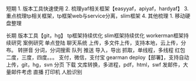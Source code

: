﻿短期
	1. 版本工具快速使用
	2. 梳理yaf相关框架【easyyaf，apiyaf，hardyaf】
	3. 重点梳理tp相关框架，tp框架web与service分离，slim框架
	4. 其他梳理
		1. 移动硬盘整理




长期
     版本工具【git，hg】
     tp框架持续优化
     slim框架持续优化
     workerman框架持续研究
     案例研究
               单点登陆
               聊天系统
               上传，多文件上传，支持本地，云上传，分布。
               转拼音
               分词，分词搜索
               队列
               推送
               导入，导出
               抓取，单线程，多线程
               红包
               二度，三度，四度。。。
               支付，微信，支付宝
               gearman
               deploy【部署】，支持自动上传，git，hg，svn
               分页
               下载
               文库转换，多进程，pdf，html，swf
               发邮件，大量邮件考虑
               直播
               打印机
               人脸识别
               
               
